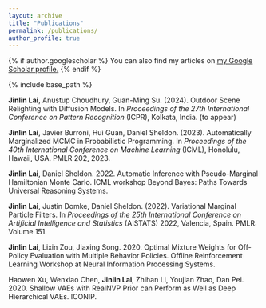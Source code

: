 ```yaml
---
layout: archive
title: "Publications"
permalink: /publications/
author_profile: true
---
```


{% if author.googlescholar %}
  You can also find my articles on <u><a href="{{author.googlescholar}}">my Google Scholar profile</a>.</u>
{% endif %}

{% include base_path %}

**Jinlin Lai**, Anustup Choudhury, Guan-Ming Su. (2024). Outdoor Scene Relighting with Diffusion Models. In *Proceedings of the 27th International Conference on Pattern Recognition* (ICPR), Kolkata, India. (to appear)

**Jinlin Lai**, Javier Burroni, Hui Guan, Daniel Sheldon. (2023). Automatically Marginalized MCMC in Probabilistic Programming. In *Proceedings of the 40th International Conference on Machine Learning* (ICML), Honolulu, Hawaii, USA. PMLR 202, 2023.

**Jinlin Lai**, Daniel Sheldon. 2022. Automatic Inference with Pseudo-Marginal Hamiltonian Monte Carlo. ICML workshop Beyond Bayes: Paths Towards Universal Reasoning Systems.

**Jinlin Lai**, Justin Domke, Daniel Sheldon. (2022). Variational Marginal Particle Filters. In *Proceedings of the 25th International Conference on Artificial Intelligence and Statistics* (AISTATS) 2022, Valencia, Spain. PMLR: Volume 151.

**Jinlin Lai**, Lixin Zou, Jiaxing Song. 2020. Optimal Mixture Weights for Off-Policy Evaluation with Multiple Behavior Policies. Offline Reinforcement Learning Workshop at Neural Information Processing Systems.

Haowen Xu, Wenxiao Chen, **Jinlin Lai**, Zhihan Li, Youjian Zhao, Dan Pei. 2020. Shallow VAEs with RealNVP Prior can Perform as Well as Deep Hierarchical VAEs. ICONIP.